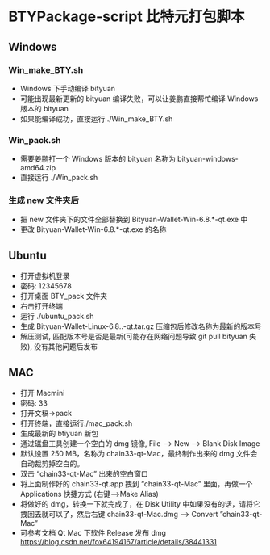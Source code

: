 # BTYPackage-script 比特元打包脚本

## Windows
### Win_make_BTY.sh
* Windows 下手动编译 bityuan
* 可能出现最新更新的 bityuan 编译失败，可以让姜鹏直接帮忙编译 Windows 版本的 bityuan
* 如果能编译成功，直接运行 ./Win_make_BTY.sh

### Win_pack.sh
* 需要姜鹏打一个 Windows 版本的 bityuan 名称为 bityuan-windows-amd64.zip
* 直接运行 ./Win_pack.sh

### 生成 new 文件夹后
* 把 new 文件夹下的文件全部替换到 Bityuan-Wallet-Win-6.8.*-qt.exe 中
* 更改 Bityuan-Wallet-Win-6.8.*-qt.exe 的名称

## Ubuntu
* 打开虚拟机登录
* 密码: 12345678
* 打开桌面 BTY_pack 文件夹
* 右击打开终端
* 运行 ./ubuntu_pack.sh
* 生成 Bityuan-Wallet-Linux-6.8..-qt.tar.gz 压缩包后修改名称为最新的版本号
* 解压测试, 匹配版本号是否是最新(可能存在网络问题导致 git pull bityuan 失败), 没有其他问题后发布

## MAC
* 打开 Macmini
* 密码: 33
* 打开文稿->pack
* 打开终端，直接运行./mac_pack.sh
* 生成最新的 btiyuan 新包
* 通过磁盘工具创建一个空白的 dmg 镜像, File –> New –> Blank Disk Image
* 默认设置 250 MB，名称为 chain33-qt-Mac，最终制作出来的 dmg 文件会自动裁剪掉空白的。
* 双击 “chain33-qt-Mac” 出来的空白窗口
* 将上面制作好的 chain33-qt.app 拽到 “chain33-qt-Mac” 里面，再做一个 Applications 快捷方式 (右键–>Make Alias)
* 将做好的 dmg，转换一下就完成了，在 Disk Utility 中如果没有的话，请将它拽回去就可以了，然后右键 chain33-qt-Mac.dmg –> Convert ”chain33-qt-Mac”
* 可参考文档 Qt Mac 下软件 Release 发布 dmg https://blog.csdn.net/fox64194167/article/details/38441331

